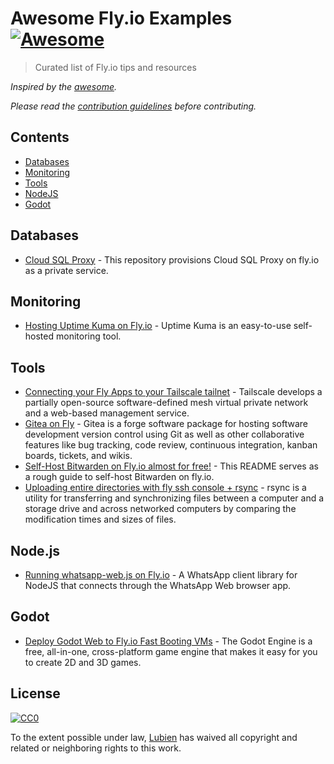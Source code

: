 # Awesome Fly.io Examples [![Awesome](https://cdn.rawgit.com/sindresorhus/awesome/d7305f38d29fed78fa85652e3a63e154dd8e8829/media/badge.svg)](https://github.com/sindresorhus/awesome)

> Curated list of Fly.io tips and resources

*Inspired by the [awesome](https://github.com/sindresorhus/awesome).*

*Please read the [contribution guidelines](CONTRIBUTING.md) before contributing.*

## Contents

- [Databases](#databases)
- [Monitoring](#monitoring)
- [Tools](#tools)
- [NodeJS](#node.js)
- [Godot](#godot)

## Databases

- [Cloud SQL Proxy](https://github.com/gordalina/fly-cloud-sql-proxy) - This repository provisions Cloud SQL Proxy on fly.io as a private service.

## Monitoring

- [Hosting Uptime Kuma on Fly.io](https://community.fly.io/t/hosting-uptime-kuma-on-fly-io/14352) - Uptime Kuma is an easy-to-use self-hosted monitoring tool.

## Tools

- [Connecting your Fly Apps to your Tailscale tailnet](https://community.fly.io/t/connecting-your-fly-apps-to-your-tailscale-tailnet/17828) - Tailscale develops a partially open-source software-defined mesh virtual private network and a web-based management service.
- [Gitea on Fly](https://github.com/letto4135/gitea_on_fly) - Gitea is a forge software package for hosting software development version control using Git as well as other collaborative features like bug tracking, code review, continuous integration, kanban boards, tickets, and wikis.
- [Self-Host Bitwarden on Fly.io almost for free!](https://github.com/stevefan1999-personal/bitwarden-fly-io) - This README serves as a rough guide to self-host Bitwarden on fly.io.
- [Uploading entire directories with fly ssh console + rsync](https://community.fly.io/t/uploading-entire-directories-with-fly-ssh-console-rsync/17714) - rsync is a utility for transferring and synchronizing files between a computer and a storage drive and across networked computers by comparing the modification times and sizes of files.

## Node.js

- [Running whatsapp-web.js on Fly.io](https://community.fly.io/t/running-whatsapp-web-js-on-fly-io/18214) - A WhatsApp client library for NodeJS that connects through the WhatsApp Web browser app.

## Godot

- [Deploy Godot Web to Fly.io Fast Booting VMs](https://community.fly.io/t/deploy-godot-web-to-fly-io-fast-booting-vms/17686) - The Godot Engine is a free, all-in-one, cross-platform game engine that makes it easy for you to create 2D and 3D games.

## License

[![CC0](http://mirrors.creativecommons.org/presskit/buttons/88x31/svg/cc-zero.svg)](https://creativecommons.org/publicdomain/zero/1.0/)

To the extent possible under law, [Lubien](http://lubien.me) has waived all copyright and related or neighboring rights to this work.
